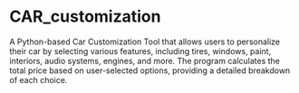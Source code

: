 # CAR_customization
A Python-based Car Customization Tool that allows users to personalize their car by selecting various features, including tires, windows, paint, interiors, audio systems, engines, and more. The program calculates the total price based on user-selected options, providing a detailed breakdown of each choice.  

